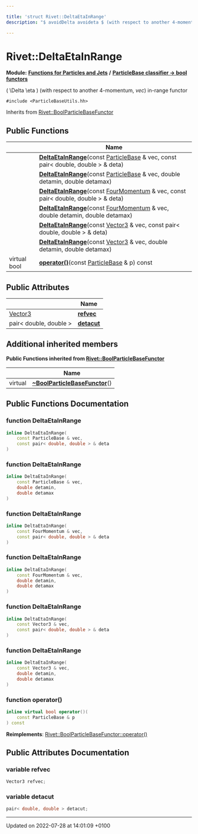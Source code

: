 ```yaml
---

title: 'struct Rivet::DeltaEtaInRange'
description: "$ avoidDelta avoideta $ (with respect to another 4-momentum, vec) in-range functor "

---
```


# Rivet::DeltaEtaInRange

**Module:** **[Functions for Particles and Jets](http://example.org/modules/group__particlebaseutils/)** **/** **[ParticleBase classifier -> bool functors](http://example.org/modules/group__particlebasetutils__pb2bool/)**



\( \Delta \eta \) (with respect to another 4-momentum, _vec_) in-range functor 


`#include <ParticleBaseUtils.hh>`

Inherits from [Rivet::BoolParticleBaseFunctor](http://example.org/classes/structrivet_1_1boolparticlebasefunctor/)

## Public Functions

|                | Name           |
| -------------- | -------------- |
| | **[DeltaEtaInRange](http://example.org/modules/group__particlebaseutils/#function-deltaetainrange)**(const <a href="http://example.org/classes/classrivet_1_1particlebase/">ParticleBase</a> & vec, const pair< double, double > & deta) |
| | **[DeltaEtaInRange](http://example.org/modules/group__particlebaseutils/#function-deltaetainrange)**(const <a href="http://example.org/classes/classrivet_1_1particlebase/">ParticleBase</a> & vec, double detamin, double detamax) |
| | **[DeltaEtaInRange](http://example.org/modules/group__particlebaseutils/#function-deltaetainrange)**(const <a href="http://example.org/classes/classrivet_1_1fourmomentum/">FourMomentum</a> & vec, const pair< double, double > & deta) |
| | **[DeltaEtaInRange](http://example.org/modules/group__particlebaseutils/#function-deltaetainrange)**(const <a href="http://example.org/classes/classrivet_1_1fourmomentum/">FourMomentum</a> & vec, double detamin, double detamax) |
| | **[DeltaEtaInRange](http://example.org/modules/group__particlebaseutils/#function-deltaetainrange)**(const <a href="http://example.org/classes/classrivet_1_1vector3/">Vector3</a> & vec, const pair< double, double > & deta) |
| | **[DeltaEtaInRange](http://example.org/modules/group__particlebaseutils/#function-deltaetainrange)**(const <a href="http://example.org/classes/classrivet_1_1vector3/">Vector3</a> & vec, double detamin, double detamax) |
| virtual bool | **[operator()](http://example.org/modules/group__particlebaseutils/#function-operator())**(const <a href="http://example.org/classes/classrivet_1_1particlebase/">ParticleBase</a> & p) const |

## Public Attributes

|                | Name           |
| -------------- | -------------- |
| <a href="http://example.org/classes/classrivet_1_1vector3/">Vector3</a> | **[refvec](http://example.org/modules/group__particlebaseutils/#variable-refvec)**  |
| pair< double, double > | **[detacut](http://example.org/modules/group__particlebaseutils/#variable-detacut)**  |

## Additional inherited members

**Public Functions inherited from [Rivet::BoolParticleBaseFunctor](http://example.org/classes/structrivet_1_1boolparticlebasefunctor/)**

|                | Name           |
| -------------- | -------------- |
| virtual | **[~BoolParticleBaseFunctor](http://example.org/modules/group__particlebaseutils/#function-~boolparticlebasefunctor)**() |


## Public Functions Documentation

### function DeltaEtaInRange

```cpp
inline DeltaEtaInRange(
    const ParticleBase & vec,
    const pair< double, double > & deta
)
```


### function DeltaEtaInRange

```cpp
inline DeltaEtaInRange(
    const ParticleBase & vec,
    double detamin,
    double detamax
)
```


### function DeltaEtaInRange

```cpp
inline DeltaEtaInRange(
    const FourMomentum & vec,
    const pair< double, double > & deta
)
```


### function DeltaEtaInRange

```cpp
inline DeltaEtaInRange(
    const FourMomentum & vec,
    double detamin,
    double detamax
)
```


### function DeltaEtaInRange

```cpp
inline DeltaEtaInRange(
    const Vector3 & vec,
    const pair< double, double > & deta
)
```


### function DeltaEtaInRange

```cpp
inline DeltaEtaInRange(
    const Vector3 & vec,
    double detamin,
    double detamax
)
```


### function operator()

```cpp
inline virtual bool operator()(
    const ParticleBase & p
) const
```


**Reimplements**: [Rivet::BoolParticleBaseFunctor::operator()](http://example.org/modules/group__particlebaseutils/#function-operator())


## Public Attributes Documentation

### variable refvec

```cpp
Vector3 refvec;
```


### variable detacut

```cpp
pair< double, double > detacut;
```


-------------------------------

Updated on 2022-07-28 at 14:01:09 +0100
